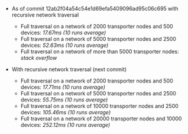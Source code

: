 + As of commit 12ab2f04a54c54e1d69efa5409096ad95c06c695 with recursive network
  traversal
  + Full traversal on a network of 2000 transporter nodes and 500 devices:
    *17.67ms (10 runs average)*
  + Full traversal on a network of 5000 transporter nodes and 2500 devices:
    *52.63ms (10 runs average)*
  + Full traversal on a network of more than 5000 transporter nodes:
    *stack overflow*


+ With recursive network traversal (next commit)
  + Full traversal on a network of 2000 transporter nodes and 500 devices:
    *17.71ms (10 runs average)*
  + Full traversal on a network of 5000 transporter nodes and 2500 devices:
    *55.75ms (10 runs average)*
  + Full traversal on a network of 10000 transporter nodes and 2500 devices:
    *105.46ms (10 runs average)*
  + Full traversal on a network of 20000 transporter nodes and 10000 devices:
    *252.12ms (10 runs average)*
